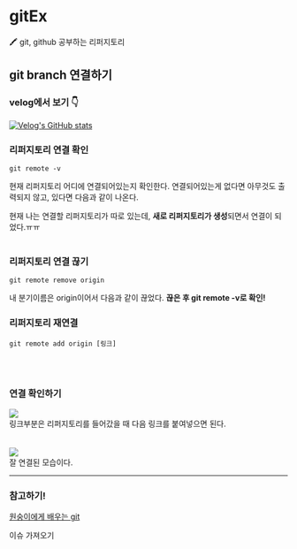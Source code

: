 # gitEx
🖍 git, github 공부하는 리퍼지토리

## git branch 연결하기
### velog에서 보기 👇
[![Velog's GitHub stats](https://velog-readme-stats.vercel.app/api?name=55soup&slug=git-리퍼지토리-재연결)](https://github.com/eungyeole/velog-readme-stats)

### 리퍼지토리 연결 확인
```git
git remote -v
```  

현재 리퍼지토리 어디에 연결되어있는지 확인한다.
연결되어있는게 없다면 아무것도 출력되지 않고,
있다면 다음과 같이 나온다.

현재 나는 연결할 리퍼지토리가 따로 있는데, **새로 리퍼지토리가 생성**되면서 연결이 되었다.ㅠㅠ
<br>
<br>
### 리퍼지토리 연결 끊기
```git
git remote remove origin
```
내 분기이름은 origin이어서 다음과 같이 끊었다. 
**끊은 후 git remote -v로 확인!**


### 리퍼지토리 재연결
```git
git remote add origin [링크]
```  
<br>
<br>

### 연결 확인하기
![](https://velog.velcdn.com/images/55soup/post/ecee48a5-66b9-4fcc-884c-044ebf35e221/image.png)  
링크부분은 리퍼지토리를 들어갔을 때 다음 링크를 붙여넣으면 된다.  
<br>
<br>
![](https://velog.velcdn.com/images/55soup/post/55232097-0edb-487b-8747-4eede062511a/image.png)  
잘 연결된 모습이다.

---

### 참고하기! 
[원숭이에게 배우는 git](https://backlog.com/git-tutorial/kr/)

이슈 가져오기
